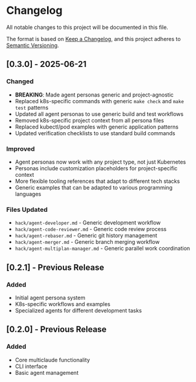 # Changelog

All notable changes to this project will be documented in this file.

The format is based on [Keep a Changelog](https://keepachangelog.com/en/1.0.0/),
and this project adheres to [Semantic Versioning](https://semver.org/spec/v2.0.0.html).

## [0.3.0] - 2025-06-21

### Changed
- **BREAKING**: Made agent personas generic and project-agnostic
- Replaced k8s-specific commands with generic `make check` and `make test` patterns
- Updated all agent personas to use generic build and test workflows
- Removed k8s-specific project context from all persona files
- Replaced kubectl/pod examples with generic application patterns
- Updated verification checklists to use standard build commands

### Improved
- Agent personas now work with any project type, not just Kubernetes
- Personas include customization placeholders for project-specific context
- More flexible tooling references that adapt to different tech stacks
- Generic examples that can be adapted to various programming languages

### Files Updated
- `hack/agent-developer.md` - Generic development workflow
- `hack/agent-code-reviewer.md` - Generic code review process  
- `hack/agent-rebaser.md` - Generic git history management
- `hack/agent-merger.md` - Generic branch merging workflow
- `hack/agent-multiplan-manager.md` - Generic parallel work coordination

## [0.2.1] - Previous Release

### Added
- Initial agent persona system
- K8s-specific workflows and examples
- Specialized agents for different development tasks

## [0.2.0] - Previous Release

### Added
- Core multiclaude functionality
- CLI interface
- Basic agent management